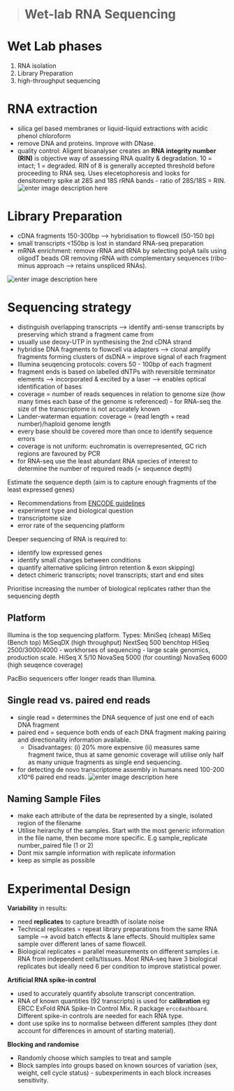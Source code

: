 >  # Wet-lab RNA Sequencing

# Wet Lab phases
1. RNA isolation
2. Library Preparation
3. high-throughput sequencing

 # RNA extraction
 
* silica gel based membranes or liquid-liquid extractions with acidic phenol chloroform
* remove DNA and proteins. Improve with DNase.
* quality control: Aligent bioanalyser creates an **RNA integrity number (RIN)** is objective way of assessing RNA quality & degradation. 10 = intact; 1 = degraded. RIN of 8 is generally accepted threshold before proceeding to RNA seq. Uses elecetophoresis and looks for densitometry spike at 28S and 18S rRNA bands - ratio of 28S/18S = RIN.
 ![enter image description here](http://tlcr.amegroups.com/article/viewFile/286/596/2055)

# Library Preparation
* cDNA fragments 150-300bp —> hybridisation to flowcell (50-150 bp)
* small transcripts <150bp is lost in standard RNA-seq preparation
* mRNA enrichment: remove rRNA and tRNA by selecting polyA tails using oligodT beads OR removing rRNA with complementary sequences (ribo-minus approach —> retains unspliced RNAs).

![enter image description here](https://journals.plos.org/ploscompbiol/article/figure/image?size=large&id=info:doi/10.1371/journal.pcbi.1004393.g003)
 
# Sequencing strategy
* distinguish overlapping transcripts —> identify anti-sense transcripts by preserving which strand a fragment came from
* usually use deoxy-UTP in synthesising the 2nd cDNA strand
* hybridise DNA fragments to flowcell via adapters —> clonal amplify fragments forming clusters of dsDNA = improve signal of each fragment
* Illumina seuqencing protocols: covers 50 - 100bp of each fragment
* fragment ends is based on labelled dNTPs with reversible terminator elements —> incorporated & excited by a laser —> enables optical identification of bases
* coverage = number of reads sequences in relation to genome size (how many times each base of the genome is referenced) - for RNA-seq the size of the transcriptome is not accurately known
* Lander-waterman equation: coverage = (read length + read number)/haploid genome length
* every base should be covered more than once to identify sequence errors
* coverage is not uniform: euchromatin is overrepresented, GC rich regions are favoured by PCR
* for RNA-seq use the least abundant RNA species of interest to determine the number of required reads (= sequence depth)

Estimate the sequence depth (aim is to capture enough fragments of the least expressed genes)
-  Recommendations from [ENCODE guidelines](https://www.encodeproject.org/about/experiment-guidelines/)
- experiment type and biological question
- transcriptome size
- error rate of the sequencing platform

Deeper sequencing of RNA is required to:
* identify low expressed genes
* identify small changes between conditions
* quantify alternative splicing (intron retention & exon skipping)
* detect chimeric transcripts; novel transcripts; start and end sites

Prioritise increasing the number of biological replicates rather than the sequencing depth

## Platform
Illumina is the top sequencing platform. Types:
MiniSeq (cheap)
MiSeq (Bench top)
MiSeqDX (high throughput)
NextSeq 500 benchtop
HiSeq 2500/3000/4000 - workhorses of sequencing - large scale genomics, production scale.
HiSeq X 5/10
NovaSeq 5000 (for counting)
NovaSeq 6000 (high seuqence coverage)

PacBio sequencers offer longer reads than Illumina. 

## Single read vs. paired end reads
* single read = determines the DNA sequence of just one end of each DNA fragment
* paired end = sequence both ends of each DNA fragment making pairing and directionality information available. 
	* Disadvantages: (i) 20% more expensive (ii) measures same fragment twice, thus at same genomic coverage will utilise only half as many unique fragments as single end sequencing. 
* for detecting de novo transcriptome assembly in humans need 100-200 x10^6 paired end reads.
![enter image description here](https://www.yourgenome.org/sites/default/files/images/illustrations/bioinformatics_single-end_pair-end_reads_yourgenome.png)

## Naming Sample Files

- make each attribute of the data be represented by a single, isolated region of the filename
- Utilise heirarchy of the samples. Start with the most generic information in the file name, then become more specific. E.g sample_replicate number_paired file (1 or 2)
- Dont mix sample information with replicate information
- keep as simple as possible


# Experimental Design
 
**Variability** in results:
* need **replicates** to capture breadth of isolate noise
* Technical replicates = repeat library preparations from the same RNA sample —> avoid batch effects & lane effects. Should multiplex same sample over different lanes of same flowcell.
* Biological replicates = parallel measurements on different samples i.e. RNA from independent cells/tissues. Most RNA-seq have 3 biological replicates but ideally need 6 per condition to improve statistical power.
 
**Artificial RNA spike-in control**
* used to accurately quantify absolute transcript concentration. 
* RNA of known quantities (92 transcripts) is used for **calibration** eg ERCC ExFold RNA Spike-In Control Mix. R package `erccdashboard`. Different spike-in controls are needed for each RNA type.
* dont use spike ins to normalise between different samples (they dont account for differences in amount of starting material).
 
**Blocking and randomise**
* Randomly choose which samples to treat and sample
* Block samples into groups based on known sources of variation (sex, weight, cell cycle status) - subexperiments in each block increases sensitivity.
<!--stackedit_data:
eyJoaXN0b3J5IjpbNzkzMjYzMDA4LC0xNjc3NDIyNTg1XX0=
-->